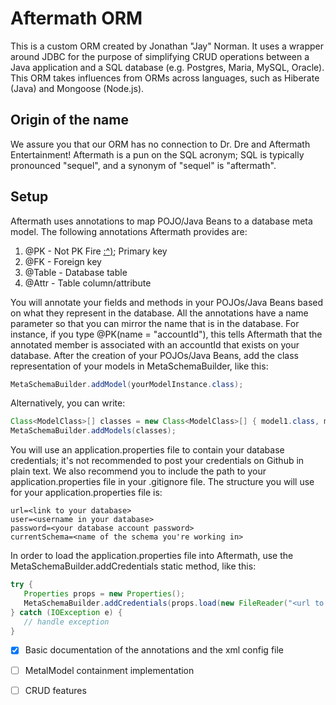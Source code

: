 # Aftermath ORM
This is a custom ORM created by Jonathan "Jay" Norman. It uses a wrapper around JDBC for the purpose of simplifying CRUD operations between a Java application and a SQL database (e.g. Postgres, Maria, MySQL, Oracle). This ORM takes influences from ORMs across languages, such as Hiberate (Java) and Mongoose (Node.js).
## Origin of the name
We assure you that our ORM has no connection to Dr. Dre and Aftermath Entertainment! Aftermath is a pun on the SQL acronym; SQL is typically pronounced "sequel", and a synonym of "sequel" is "aftermath".
## Setup
Aftermath uses annotations to map POJO/Java Beans to a database meta model. The following annotations Aftermath provides are:
1. @PK - Not PK Fire [:^)](https://www.youtube.com/watch?v=HglT7sTcuv8); Primary key
2. @FK - Foreign key
3. @Table - Database table
4. @Attr - Table column/attribute

You will annotate your fields and methods in your POJOs/Java Beans based on what they represent in the database. All the annotations have a name parameter so that you can mirror the name that is in the database. For instance, if you type @PK(name = "accountId"), this tells Aftermath that the annotated member is associated with an accountId that exists on your database. After the creation of your POJOs/Java Beans, add the class representation of your models in MetaSchemaBuilder, like this:

```java
MetaSchemaBuilder.addModel(yourModelInstance.class);
```

Alternatively, you can write:

```java
Class<ModelClass>[] classes = new Class<ModelClass>[] { model1.class, model2.class };
MetaSchemaBuilder.addModels(classes);
```

You will use an application.properties file to contain your database credentials; it's not recommended to post your credentials on Github in plain text. We also recommend you to include the path to your application.properties file in your .gitignore file. The structure you will use for your application.properties file is:

```
url=<link to your database>
user=<username in your database>
password=<your database account password>
currentSchema=<name of the schema you're working in>
```

In order to load the application.properties file into Aftermath, use the MetaSchemaBuilder.addCredentials static method, like this:

```java
try {
   Properties props = new Properties();
   MetaSchemaBuilder.addCredentials(props.load(new FileReader("<url to your application.properties file>")));
} catch (IOException e) {
   // handle exception
}
```

- [x] Basic documentation of the annotations and the xml config file
- [ ] MetalModel containment implementation
- [ ] CRUD features


